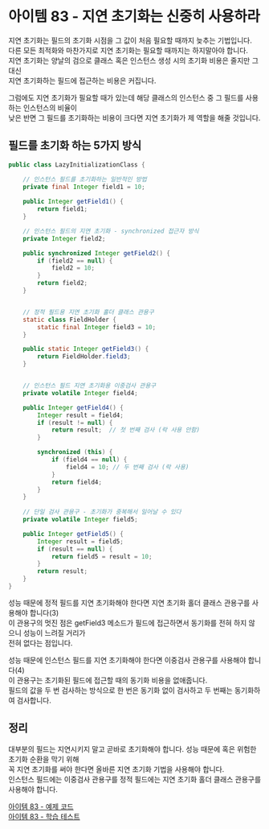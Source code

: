# 아이템 83 - 지연 초기화는 신중히 사용하라

지연 초기화는 필드의 초기화 시점을 그 값이 처음 필요할 때까지 늦추는 기법입니다.     
다른 모든 최적화와 마찬가지로 지연 초기화는 필요할 때까지는 하지말아야 합니다.   
지연 초기화는 양날의 검으로 클래스 혹은 인스턴스 생성 시의 초기화 비용은 줄지만 그 대신   
지연 초기화하는 필드에 접근하는 비용은 커집니다.    

그럼에도 지연 초기화가 필요할 때가 있는데 해당 클래스의 인스턴스 중 그 필드를 사용하는 인스턴스의 비율이       
낮은 반면 그 필드를 초기화하는 비용이 크다면 지연 초기화가 제 역할을 해줄 것입니다.    

## 필드를 초기화 하는 5가지 방식 

````java
public class LazyInitializationClass {

    // 인스턴스 필드를 초기화하는 일반적인 방법
    private final Integer field1 = 10;
    
    public Integer getField1() {
        return field1;
    }

    // 인스턴스 필드의 지연 초기화 - synchronized 접근자 방식
    private Integer field2;

    public synchronized Integer getField2() {
        if (field2 == null) {
            field2 = 10;
        }
        return field2;
    }


    // 정적 필드용 지연 초기화 홀더 클래스 관용구
    static class FieldHolder {
        static final Integer field3 = 10;
    }

    public static Integer getField3() {
        return FieldHolder.field3;
    }


    // 인스턴스 필드 지연 초기화용 이중검사 관용구
    private volatile Integer field4;

    public Integer getField4() {
        Integer result = field4;
        if (result != null) {
            return result;  // 첫 번째 검사 (락 사용 안함)
        }

        synchronized (this) {
            if (field4 == null) {
                field4 = 10; // 두 번째 검사 (락 사용)
            }
            return field4;
        }
    }
    
    // 단일 검사 관용구 - 초기화가 중복해서 일어날 수 있다
    private volatile Integer field5;

    public Integer getField5() {
        Integer result = field5;
        if (result == null) {
            return field5 = result = 10;  
        }
        return result;
    }
}
````

성능 때문에 정적 필드를 지연 초기화해야 한다면 지연 초기화 홀더 클래스 관용구를 사용해야 합니다(3)        
이 관용구의 멋진 점은 getField3 메소드가 필드에 접근하면서 동기화를 전혀 하지 않으니 성능이 느려질 거리가   
전혀 없다는 점입니다.    

성능 때문에 인스턴스 필드를 지연 초기화해야 한다면 이중검사 관용구를 사용해야 합니다(4)     
이 관용구는 초기화된 필드에 접근할 때의 동기화 비용을 없애줍니다.        
필드의 값을 두 번 검사하는 방식으로 한 번은 동기화 없이 검사하고 두 번째는 동기화하여 검사합니다.     

## 정리

대부분의 필드는 지연시키지 말고 곧바로 초기화해야 합니다. 성능 때문에 혹은 위험한 초기화 순환을 막기 위해          
꼭 지연 초기화를 써야 한다면 올바른 지연 초기화 기법을 사용해야 합니다.     
인스턴스 필드에는 이중검사 관용구를 정적 필드에는 지연 초기화 홀더 클래스 관용구를 사용해야 합니다.          

[아이템 83 - 예제 코드](https://github.com/320Hwany/EffectiveJava/tree/main/src/main/java/effective/chapter11/item83)                                                                                                      
[아이템 83 - 학습 테스트](https://github.com/320Hwany/EffectiveJava/tree/main/src/test/java/effective/chapter11/item83)                

